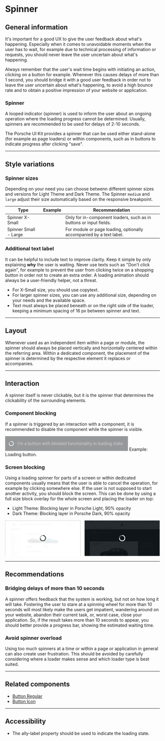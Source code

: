 # Spinner

## General information

It's important for a good UX to give the user feedback about what's happening.
Especially when it comes to unavoidable moments when the user has to wait,
for example due to technical processing of information or requests, you should
never leave the user uncertain about what's happening.

Always remember that the user's wait time begins with initiating an action,
clicking on a button for example. Whenever this causes delays of more than 1 second,
you should bridge it with a good user feedback in order not to leave the user
uncertain about what's happening, to avoid a high bounce rate and to obtain a positive
impression of your website or application.

### Spinner
A looped indicator (spinner) is used to inform the user about an ongoing operation
where the loading progress cannot be determined. Usually, spinners are recommended
to be used for delays of 2-10 seconds.

The Porsche UI Kit provides a spinner that can be used either stand-alone
(for example as page loaders) or within components, such as in buttons to
indicate progress after clicking "save".

---

## Style variations

### Spinner sizes
Depending on your need you can choose betwenn different spinner sizes and versions
for Light Theme and Dark Theme. The Spinner `medium` and `large` adjust their size automatically based on the responsive breakpoint.


| Type                      | Example                            | Recommendation                                                          |
|---------------------------|------------------------------------|-------------------------------------------------------------------------|
| Spinner X-Small           |   <p-spinner size="x-small"></p-spinner>    | Only for in-component loaders, such as in buttons or input fields.      |
| Spinner Small - Large     |   <p-spinner size="small"></p-spinner><p-spinner size="medium"></p-spinner><p-spinner size="large"></p-spinner>  | For module or page loading, optionally accompanied by a text label.     |

### Additional text label
It can be helpful to include text to improve clarity. Keep it simple by only explaining
**why** the user is waiting. Never use texts such as "Don't click again", for example to prevent
the user from clicking twice on a shopping button in order not to create an extra order.
A loading animation should always be a user-friendly helper, not a threat.

* For X-Small size, you should use copytext.
* For larger spinner sizes, you can use any additional size, depending on your needs and the available space.
* Text must always be placed beneath or on the right side of the loader, keeping a minimum spacing of 16 px between spinner and text.

---

## Layout
Whenever used as an independent item within a page or module, the spinner should always
be placed vertically and horizontally centered within the referring area.
Within a dedicated component, the placement of the spinner is determined by the
respective element it replaces or accompanies.

---

## Interaction

A spinner itself is never clickable, but it is the spinner that determines
the clickability of the surrounding elements.

### Component blocking
If a spinner is triggered by an interaction with a component, it is recommended to disable
the component while the spinner is visible.

![Button functionality blocked while loading](./assets/spinner-blocking-component.png)
Example: Loading button.

### Screen blocking
Using a loading spinner for parts of a screen or within dedicated components usually means
that the user is able to cancel the operation, for example by clicking somewhere else.
If the user is not supposed to start another activity, you should block the screen.
This can be done by using a full size block overlay for the whole screen and placing
the loader on top:

* Light Theme: Blocking layer in Porsche Light, 90% opacity
* Dark Theme: Blocking layer in Porsche Dark, 90% opacity

![Page blocked while loading](./assets/spinner-blocking-page.png)

---

## Recommendations

### Bridging delays of more than 10 seconds
A spinner offers feedback that the system is working, but not on how long it will take.
Fostering the user to stare at a spinning wheel for more than 10 seconds will most likely
make the users get impatient, wandering around on your website, abandon their current task,
or, worst case, close your application. So, if the result takes more than 10 seconds to
appear, you should better provide a progress bar, showing the estimated waiting time.

### Avoid spinner overload
Using too much spinners at a time or within a page or application in general
can also create user frustration. This should be avoided by carefully considering
where a loader makes sense and which loader type is best suited.

---

## Related components
* [Button Regular](/#/web/components/action/button-regular)
* [Button Icon](/#/web/components/action/button-icon)

---

## Accessibility

* The ally-label property should be used to indicate the loading state.
